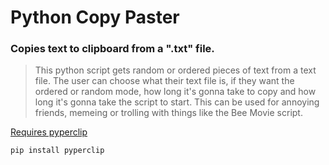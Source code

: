 # Python Copy Paster
### Copies text to clipboard from a ".txt" file. 

> This python script gets random or ordered pieces of text from a text file. The user can choose what their text file is, if they want the ordered or random mode, how long it's gonna take to copy and how long it's gonna take the script to start. This can be used for annoying friends, memeing or trolling with things like the Bee Movie script.


[Requires pyperclip](https://pypi.org/project/pyperclip/)

`pip install pyperclip`
